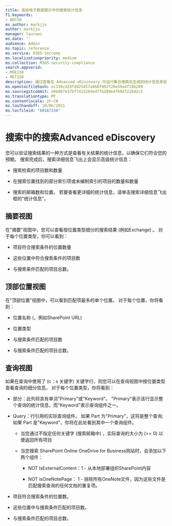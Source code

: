 ```yaml
---
title: 高级电子数据展示中的搜索统计信息
f1.keywords:
- NOCSH
ms.author: markjjo
author: markjjo
manager: laurawi
ms.date: ''
audience: Admin
ms.topic: reference
ms.service: O365-seccomp
ms.localizationpriority: medium
ms.collection: M365-security-compliance
search.appverid:
- MOE150
- MET150
description: 通过查看在 Advanced eDiscovery 中运行集合搜索后生成的统计信息来验证Advanced eDiscovery。
ms.openlocfilehash: ec339cd28fdd25457a668f992f20e59a4f10b289
ms.sourcegitcommit: d4b867e37bf741528ded7fb289e4f6847228d2c5
ms.translationtype: MT
ms.contentlocale: zh-CN
ms.lasthandoff: 10/06/2021
ms.locfileid: "60167230"
---
```

# <a name="search-statistics-in-advanced-ediscovery"></a>搜索中的搜索Advanced eDiscovery

您可以验证搜索结果的一种方式是查看有关结果的统计信息，以确保它们符合您的预期。 搜索完成后，搜索详细信息飞出上会显示高级统计信息：

- 搜索检索的项目数和数量

- 在搜索位置找到的部分索引项或未编制索引的项目的数量和数量

- 搜索的邮箱数和位置。
若要查看更详细的统计信息，请单击搜索详细信息飞出框的"统计信息"。

## <a name="summary-view"></a>摘要视图

在"摘要"视图中，您可以查看按位置类型细分的搜索结果 (例如Exchange) 。 对于每个位置类型，你可以看到：

- 项目符合搜索条件的位置数量

- 这些位置中符合搜索条件的项目数

- 与搜索条件匹配的项目总数。

## <a name="top-locations-view"></a>顶部位置视图

在"顶部位置"视图中，可以看到匹配项最多的单个位置。 对于每个位置，你将看到：

- 位置名称 (，例如SharePoint URL) 

- 位置类型

- 与搜索条件匹配的项目数

- 与搜索条件匹配的项目总数。

## <a name="queries-view"></a>查询视图

如果在查询中使用了 (c：s 关键字) 关键字行，则您可以在查询视图中按位置类型查看查询的细分信息。 对于每个位置类型，你将看到：

- 部分：此列将具有单词"Primary"或"Keyword"。 "Primary"表示该行显示整个查询的统计信息，而"Keyword"表示查询组件之一。

- Query：行引用的实际查询组件。 如果 Part 为"Primary"，这将是整个查询;如果 Part 是"Keyword"，你将在此处看到其中一个查询组件。
  
  - 当您通过不指定任何关键字 (搜索邮箱中) ，实际查询的大小为 (>= 0) 以便返回所有项目
  
  - 当您搜索 SharePoint Online OneDrive for Business网站时，会添加以下两个组件：
    
    - NOT IsExternalContent：1 - 从本地部署组织SharePoint内容
    
    - NOT isOneNotePage： 1 - 排除所有OneNote文件，因为这些文件是匹配搜索查询的任何文档的重复项。

- 项目符合搜索条件的位置数。

- 这些位置中与搜索条件匹配的项目数。

- 与搜索条件匹配的项目总数。
